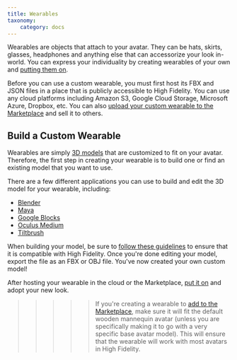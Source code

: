 ```yaml
---
title: Wearables
taxonomy:
	category: docs
---
```


Wearables are objects that attach to your avatar. They can be hats, skirts, glasses, headphones and anything else that can accessorize your look in-world. You can express your individuality by creating wearables of your own and [putting them on](../../explore/personalize-experience/add-wearables). 

Before you can use a custom wearable, you must first host its FBX and JSON files in a place that is publicly accessible to High Fidelity.  You can use any cloud platforms including Amazon S3, Google Cloud Storage, Microsoft Azure, Dropbox, etc. You can also [upload your custom wearable to the Marketplace](../../sell/add-item) and sell it to others. 

## Build a Custom Wearable
Wearables are simply [3D models](../3d-models) that are customized to fit on your avatar. Therefore, the first step in creating your wearable is to build one or find an existing model that you want to use. 

There are a few different applications you can use to build and edit the 3D model for your wearable, including:
* [Blender](https://www.blender.org)
* [Maya](https://www.autodesk.com/products/maya/overview)
* [Google Blocks](https://vr.google.com/blocks)
* [Oculus Medium](https://www.oculus.com/medium)
* [Tiltbrush](https://www.tiltbrush.com)

When building your model, be sure to [follow these guidelines](../3d-models/get-model) to ensure that it is compatible with High Fidelity.  Once you're done editing your model, export the file as an FBX or OBJ file. You've now created your own custom model!

After hosting your wearable in the cloud or the Marketplace, [put it on](../../explore/personalize-experience/add-wearables) and adopt your new look.

>>>>>If you're creating a wearable to [add to the Marketplace](../../sell/add-item/upload-wearable), make sure it will fit the default wooden mannequin avatar (unless you are specifically making it to go with a very specific base avatar model). This will ensure that the wearable will work with most avatars in High Fidelity.



